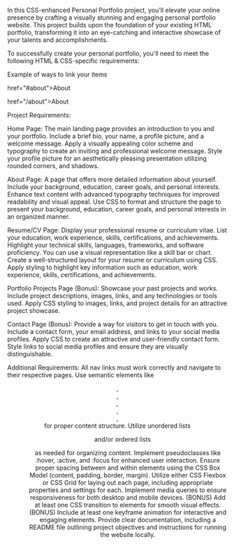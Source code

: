 In this CSS-enhanced Personal Portfolio project, you'll elevate your online presence by crafting a visually stunning and engaging personal portfolio website. This project builds upon the foundation of your existing HTML portfolio, transforming it into an eye-catching and interactive showcase of your talents and accomplishments.

To successfully create your personal portfolio, you'll need to meet the following HTML & CSS-specific requirements:

Example of ways to link your items

href="#about">About 

href="/about">About

Project Requirements:


Home Page:
The main landing page provides an introduction to you and your portfolio.
Include a brief bio, your name, a profile picture, and a welcome message.
Apply a visually appealing color scheme and typography to create an inviting and professional welcome message.
Style your profile picture for an aesthetically pleasing presentation utilizing rounded corners, and shadows. 

About Page:
A page that offers more detailed information about yourself.
Include your background, education, career goals, and personal interests.
Enhance text content with advanced typography techniques for improved readability and visual appeal.
Use CSS to format and structure the page to present your background, education, career goals, and personal interests in an organized manner.

Resume/CV Page:
Display your professional resume or curriculum vitae.
List your education, work experience, skills, certifications, and achievements.
Highlight your technical skills, languages, frameworks, and software proficiency.
You can use a visual representation like a skill bar or chart.
Create a well-structured layout for your resume or curriculum using CSS.
Apply styling to highlight key information such as education, work experience, skills, certifications, and achievements.

Portfolio Projects Page (Bonus):
Showcase your past projects and works.
Include project descriptions, images, links, and any technologies or tools used.
Apply CSS styling to images, links, and project details for an attractive project showcase.

Contact Page (Bonus):
Provide a way for visitors to get in touch with you.
Include a contact form, your email address, and links to your social media profiles.
Apply CSS to create an attractive and user-friendly contact form.
Style links to social media profiles and ensure they are visually distinguishable.

Additional Requirements:
All nav links must work correctly and navigate to their respective pages.
Use semantic elements like <header>, <nav>, <main>, <section>, <article>, <footer> for proper content structure.
Utilize unordered lists <ul> and/or ordered lists <ol> as needed for organizing content.
Implement pseudoclasses like :hover, :active, and :focus for enhanced user interaction.
Ensure proper spacing between and within elements using the CSS Box Model (content, padding, border, margin).
Utilize either CSS Flexbox or CSS Grid for laying out each page, including appropriate properties and settings for each.
Implement media queries to ensure responsiveness for both desktop and mobile devices.
(BONUS) Add at least one CSS transition to elements for smooth visual effects.
(BONUS) Include at least one keyframe animation for interactive and engaging elements.
Provide clear documentation, including a README file outlining project objectives and instructions for running the website locally.